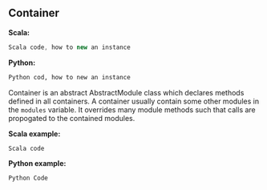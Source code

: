 ## Container ##

**Scala:**
```scala
Scala code, how to new an instance
```
**Python:**
```python
Python cod, how to new an instance
```

Container is an abstract AbstractModule class which
declares methods defined in all containers. A container usually
contain some other modules in the `modules` variable. It overrides
many module methods such that calls are propogated to the contained
modules.

**Scala example:**
```scala
Scala code
```

**Python example:**
```python
Python Code
```
